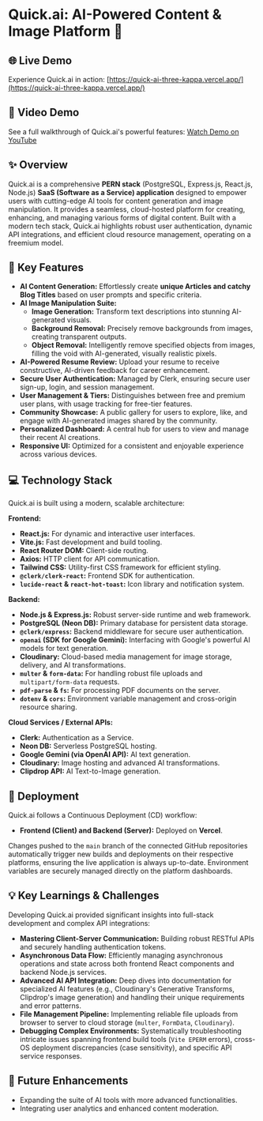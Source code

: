# Quick.ai: AI-Powered Content & Image Platform 🚀

## 🌐 Live Demo

Experience Quick.ai in action: [https://quick-ai-three-kappa.vercel.app/](https://quick-ai-three-kappa.vercel.app/)

## 🎥 Video Demo

See a full walkthrough of Quick.ai's powerful features: [Watch Demo on YouTube](https://youtu.be/tH8ioPNpeZI?si=b8n18bMVXsBBlP87)

## ✨ Overview

Quick.ai is a comprehensive **PERN stack** (PostgreSQL, Express.js, React.js, Node.js) **SaaS (Software as a Service) application** designed to empower users with cutting-edge AI tools for content generation and image manipulation. It provides a seamless, cloud-hosted platform for creating, enhancing, and managing various forms of digital content. Built with a modern tech stack, Quick.ai highlights robust user authentication, dynamic API integrations, and efficient cloud resource management, operating on a freemium model.

## 🌟 Key Features

* **AI Content Generation:** Effortlessly create **unique Articles and catchy Blog Titles** based on user prompts and specific criteria.
* **AI Image Manipulation Suite:**
    * **Image Generation:** Transform text descriptions into stunning AI-generated visuals.
    * **Background Removal:** Precisely remove backgrounds from images, creating transparent outputs.
    * **Object Removal:** Intelligently remove specified objects from images, filling the void with AI-generated, visually realistic pixels.
* **AI-Powered Resume Review:** Upload your resume to receive constructive, AI-driven feedback for career enhancement.
* **Secure User Authentication:** Managed by Clerk, ensuring secure user sign-up, login, and session management.
* **User Management & Tiers:** Distinguishes between free and premium user plans, with usage tracking for free-tier features.
* **Community Showcase:** A public gallery for users to explore, like, and engage with AI-generated images shared by the community.
* **Personalized Dashboard:** A central hub for users to view and manage their recent AI creations.
* **Responsive UI:** Optimized for a consistent and enjoyable experience across various devices.

## 💻 Technology Stack

Quick.ai is built using a modern, scalable architecture:

**Frontend:**
* **React.js:** For dynamic and interactive user interfaces.
* **Vite.js:** Fast development and build tooling.
* **React Router DOM:** Client-side routing.
* **Axios:** HTTP client for API communication.
* **Tailwind CSS:** Utility-first CSS framework for efficient styling.
* **`@clerk/clerk-react`:** Frontend SDK for authentication.
* **`lucide-react` & `react-hot-toast`:** Icon library and notification system.

**Backend:**
* **Node.js & Express.js:** Robust server-side runtime and web framework.
* **PostgreSQL (Neon DB):** Primary database for persistent data storage.
* **`@clerk/express`:** Backend middleware for secure user authentication.
* **`openai` (SDK for Google Gemini):** Interfacing with Google's powerful AI models for text generation.
* **Cloudinary:** Cloud-based media management for image storage, delivery, and AI transformations.
* **`multer` & `form-data`:** For handling robust file uploads and `multipart/form-data` requests.
* **`pdf-parse` & `fs`:** For processing PDF documents on the server.
* **`dotenv` & `cors`:** Environment variable management and cross-origin resource sharing.

**Cloud Services / External APIs:**
* **Clerk:** Authentication as a Service.
* **Neon DB:** Serverless PostgreSQL hosting.
* **Google Gemini (via OpenAI API):** AI text generation.
* **Cloudinary:** Image hosting and advanced AI transformations.
* **Clipdrop API:** AI Text-to-Image generation.

## 🚀 Deployment

Quick.ai follows a Continuous Deployment (CD) workflow:

* **Frontend (Client) and Backend (Server):** Deployed on **Vercel**.

Changes pushed to the `main` branch of the connected GitHub repositories automatically trigger new builds and deployments on their respective platforms, ensuring the live application is always up-to-date. Environment variables are securely managed directly on the platform dashboards.

## 💡 Key Learnings & Challenges

Developing Quick.ai provided significant insights into full-stack development and complex API integrations:

* **Mastering Client-Server Communication:** Building robust RESTful APIs and securely handling authentication tokens.
* **Asynchronous Data Flow:** Efficiently managing asynchronous operations and state across both frontend React components and backend Node.js services.
* **Advanced AI API Integration:** Deep dives into documentation for specialized AI features (e.g., Cloudinary's Generative Transforms, Clipdrop's image generation) and handling their unique requirements and error patterns.
* **File Management Pipeline:** Implementing reliable file uploads from browser to server to cloud storage (`multer`, `FormData`, `Cloudinary`).
* **Debugging Complex Environments:** Systematically troubleshooting intricate issues spanning frontend build tools (`Vite EPERM` errors), cross-OS deployment discrepancies (case sensitivity), and specific API service responses.

## 🔮 Future Enhancements

* Expanding the suite of AI tools with more advanced functionalities.
* Integrating user analytics and enhanced content moderation.
